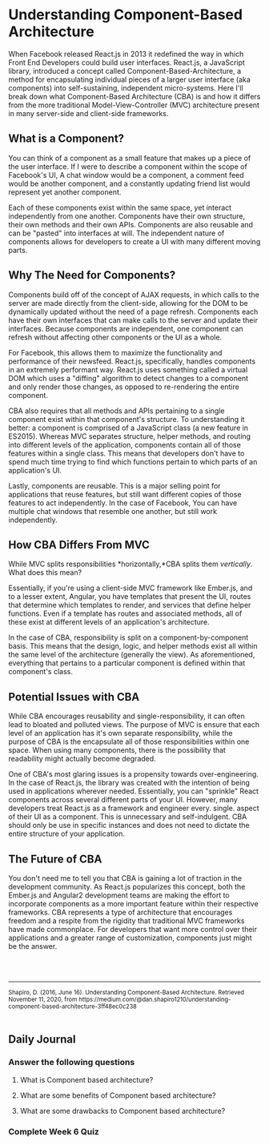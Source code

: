 # Understanding Component-Based Architecture

When Facebook released React.js in 2013 it redefined the way in which Front End Developers could build user interfaces. React.js, a JavaScript library, introduced a concept called Component-Based-Architecture, a method for encapsulating individual pieces of a larger user interface (aka components) into self-sustaining, independent micro-systems. Here I'll break down what Component-Based Architecture (CBA) is and how it differs from the more traditional Model-View-Controller (MVC) architecture present in many server-side and client-side frameworks.

## What is a Component?

You can think of a component as a small feature that makes up a piece of the user interface. If I were to describe a component within the scope of Facebook's UI, A chat window would be a component, a comment feed would be another component, and a constantly updating friend list would represent yet another component.

Each of these components exist within the same space, yet interact independently from one another. Components have their own structure, their own methods and their own APIs. Components are also reusable and can be "pasted" into interfaces at will. The independent nature of components allows for developers to create a UI with many different moving parts.

## Why The Need for Components?

Components build off of the concept of AJAX requests, in which calls to the server are made directly from the client-side, allowing for the DOM to be dynamically updated without the need of a page refresh. Components each have their own interfaces that can make calls to the server and update their interfaces. Because components are independent, one component can refresh without affecting other components or the UI as a whole.

For Facebook, this allows them to maximize the functionality and performance of their newsfeed. React.js, specifically, handles components in an extremely performant way. React.js uses something called a virtual DOM which uses a "diffing" algorithm to detect changes to a component and only render those changes, as opposed to re-rendering the entire component.

CBA also requires that all methods and APIs pertaining to a single component exist within that component's structure. To understanding it better: a component is comprised of a JavaScript class (a new feature in ES2015). Whereas MVC separates structure, helper methods, and routing into different levels of the application, components contain all of those features within a single class. This means that developers don't have to spend much time trying to find which functions pertain to which parts of an application's UI.

Lastly, components are reusable. This is a major selling point for applications that reuse features, but still want different copies of those features to act independently. In the case of Facebook, You can have multiple chat windows that resemble one another, but still work independently.

## How CBA Differs From MVC

While MVC splits responsibilities *horizontally,*CBA splits them *vertically*. What does this mean?

Essentially, if you're using a client-side MVC framework like Ember.js, and to a lesser extent, Angular, you have templates that present the UI, routes that determine which templates to render, and services that define helper functions. Even if a template has routes and associated methods, all of these exist at different levels of an application's architecture.

In the case of CBA, responsibility is split on a component-by-component basis. This means that the design, logic, and helper methods exist all within the same level of the architecture (generally the view). As aforementioned, everything that pertains to a particular component is defined within that component's class.

## Potential Issues with CBA

While CBA encourages reusability and single-responsibility, it can often lead to bloated and polluted views. The purpose of MVC is ensure that each level of an application has it's own separate responsibility, while the purpose of CBA is the encapsulate all of those responsibilities within one space. When using many components, there is the possibility that readability might actually become degraded.

One of CBA's most glaring issues is a propensity towards over-engineering. In the case of React.js, the library was created with the intention of being used in applications wherever needed. Essentially, you can "sprinkle" React components across several different parts of your UI. However, many developers treat React.js as a framework and engineer every. single. aspect of their UI as a component. This is unnecessary and self-indulgent. CBA should only be use in specific instances and does not need to dictate the entire structure of your application.

## The Future of CBA

You don't need me to tell you that CBA is gaining a lot of traction in the development community. As React.js popularizes this concept, both the Ember.js and Angular2 development teams are making the effort to incorporate components as a more important feature within their respective frameworks. CBA represents a type of architecture that encourages freedom and a respite from the rigidity that traditional MVC frameworks have made commonplace. For developers that want more control over their applications and a greater range of customization, components just might be the answer.

<br>
<br>
<hr>
<small>Shapiro, D. (2016, June 16). Understanding Component-Based Architecture. Retrieved November 11, 2020, from https://medium.com/@dan.shapiro1210/understanding-component-based-architecture-3ff48ec0c238</small>
<br>
<br>

## Daily Journal
### Answer the following questions
 
1. What is Component based architecture?

2. What are some benefits of Component based architecture?

3. What are some drawbacks to Component based architecture?

### Complete Week 6 Quiz